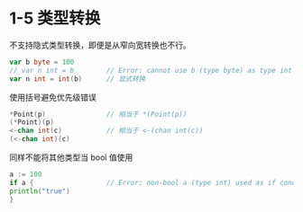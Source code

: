 # 1-5 类型转换

不支持隐式类型转换，即便是从窄向宽转换也不行。

```go
var b byte = 100
// var n int = b        // Error: cannot use b (type byte) as type int in assignment
var n int = int(b)      // 显式转换
```

使用括号避免优先级错误

```go
*Point(p)               // 相当于 *(Point(p))
(*Point)(p)
<-chan int(c)           // 相当于 <-(chan int(c))
(<-chan int)(c)
```

同样不能将其他类型当 bool 值使用

```go
a := 100
if a {                  // Error: non-bool a (type int) used as if condition
println("true")
}
```
